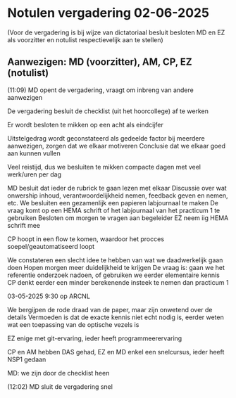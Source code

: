 # Notulen vergadering 02-06-2025

(Voor de vergadering is bij wijze van dictatoriaal besluit besloten MD en EZ als voorzitter en notulist respectievelijk aan te stellen)

## Aanwezigen: MD (voorzitter), AM, CP, EZ (notulist)

(11:09) MD opent de vergadering, vraagt om inbreng van andere aanwezigen

De vergadering besluit de checklist (uit het hoorcollege) af te werken

Er wordt besloten te mikken op een acht als eindcijfer

Uitstelgedrag wordt geconstateerd als gedeelde factor bij meerdere aanwezigen, zorgen dat we elkaar motiveren
Conclusie dat we elkaar goed aan kunnen vullen

Veel reistijd, dus we besluiten te mikken compacte dagen met veel werk/uren per dag

MD besluit dat ieder de rubrick te gaan lezen met elkaar
Discussie over wat onwership inhoud, verantwoordelijkheid nemen, feedback geven en nemen, etc.
We besluiten een gezamenlijk een papieren labjournaal te maken
De vraag komt op een HEMA schrift of het labjournaal van het practicum 1 te gebruiken
Besloten om morgen te vragen aan begeleider
EZ neem iig HEMA schrift mee

CP hoopt in een flow te komen, waardoor het procces soepel/geautomatiseerd loopt

We constateren een slecht idee te hebben van wat we daadwerkelijk gaan doen
Hopen morgen meer duidelijkheid te krijgen
De vraag is: gaan we het referentie onderzoek nadoen, of gebruiken we eerder elementaire kennis
CP denkt eerder een minder berekenende insteek te nemen dan practicum 1

03-05-2025 9:30 op ARCNL

We bergijpen de rode draad van de paper, maar zijn onwetend over de details
Vermoeden is dat de exacte kennis niet echt nodig is, eerder weten wat een toepassing van de optische vezels is

EZ enige met git-ervaring, ieder heeft programmeerervaring

CP en AM hebben DAS gehad, EZ en MD enkel een snelcursus, ieder heeft NSP1 gedaan

MD: we zijn door de checklist heen

(12:02) MD sluit de vergadering
 snel
